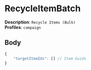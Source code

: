 # RecycleItemBatch

**Description**: `Recycle Items (Bulk)` \
**Profiles**: `campaign`

## Body

```js
{
    "targetItemIds": [] // Item Guids
}
```

